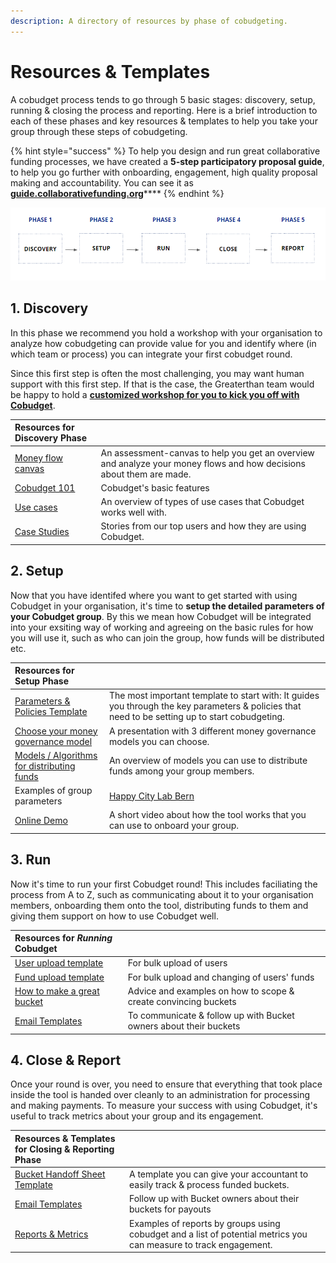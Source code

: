 ```yaml
---
description: A directory of resources by phase of cobudgeting.
---
```


# Resources & Templates

A cobudget process tends to go through 5 basic stages: discovery, setup, running & closing the process and reporting. Here is a brief introduction to each of these phases and key resources & templates to help you take your group through these steps of cobudgeting.

{% hint style="success" %}
To help you design and run great collaborative funding processes, we have created a **5-step participatory proposal guide**, to help you go further with onboarding, engagement, high quality proposal making and accountability. You can see it as [**guide.collaborativefunding.org**](https://guide.collaborativefunding.org/)\*\*\*\*
{% endhint %}

![](../.gitbook/assets/phasescobudget.png)

## 1. Discovery

In this phase we recommend you hold a workshop with your organisation to analyze how cobudgeting can provide value for you and identify where \(in which team or process\) you can integrate your first cobudget round.

Since this first step is often the most challenging, you may want human support with this first step. If that is the case, the Greaterthan team would be happy to hold a [**customized workshop for you to kick you off with Cobudget**](https://greaterthan.finance/cobudget).

| [ ](../more-collaborative-funding-tools/the-money-flow-canvas.md)**Resources for Discovery Phase** |  |
| :--- | :--- |
| [Money flow canvas](https://greaterthan.gitbooks.io/greaterthan-s-guide-to-collaborative-finance/content/the-money-flow-canvas.html) | An assessment-canvas to help you get an overview and analyze your money flows and how decisions about them are made. |
| [Cobudget 101](../cobudget-basics.md) | Cobudget's basic features |
| [Use cases](cobudget-use-cases.md) | An overview of types of use cases that Cobudget works well with. |
| [Case Studies](../case-studies/) | Stories from our top users and how they are using Cobudget. |

## 2. Setup

Now that you have identifed where you want to get started with using Cobudget in your organisation, it's time to **setup the detailed parameters of your Cobudget group**. By this we mean how Cobudget will be integrated into your exsiting way of working and agreeing on the basic rules for how you will use it, such as who can join the group, how funds will be distributed etc.

| **Resources for Setup Phase** |  |
| :--- | :--- |
| [Parameters & Policies Template](https://docs.google.com/document/d/1yK8A3HoT8Yd7ElYKfuccRibgCXb_yEj5Pu8WFMPAUts/edit#) | The most important template to start with: It guides you through the key parameters & policies that need to be setting up to start cobudgeting. |
| [Choose your money governance model](https://www.slideshare.net/Greaterthanfinance/money-governance-models-for-cobudget) | A presentation with 3 different money governance models you can choose. |
| [Models / Algorithms for distributing funds](https://docs.google.com/document/d/1dzQynmlx2HojdSDr7rbHjrNvFo78NQccyxvxNK4nwRE/edit?usp=sharing) | An overview of models you can use to distribute funds among your group members. |
| Examples of group parameters | [Happy City Lab Bern](https://amanitas.gitbooks.io/amanitas-handbook/content/cobudget-collaborative-funding/prototype-1-with-house-residents.html) |
| [Online Demo](https://youtu.be/8d1zrxNgFS8) | A short video about how the tool works that you can use to onboard your group. |

## 3. Run

Now it's time to run your first Cobudget round! This includes faciliating the process from A to Z, such as communicating about it to your organisation members, onboarding them onto the tool, distributing funds to them and giving them support on how to use Cobudget well.

| **Resources for** _**Running**_ **Cobudget** |  |
| :--- | :--- |
| [User upload template](https://docs.google.com/spreadsheets/d/1gyetC5knE7wFbNuPGQBmKuSi055il9mAOoaglGV6-0w/edit#gid=0) | For bulk upload of users |
| [Fund upload template](https://docs.google.com/spreadsheets/d/1gyetC5knE7wFbNuPGQBmKuSi055il9mAOoaglGV6-0w/edit#gid=1129322247) | For bulk upload and changing of users' funds |
| [How to make a great bucket](./) | Advice and examples on how to scope & create convincing buckets |
| [Email Templates](https://docs.google.com/document/d/1auFX_B0uemW22LNd_8uvHubRQ6T_Li_JSaukS6uMHwg/edit) | To communicate & follow up with Bucket owners about their buckets  |

## 4. Close & Report

Once your round is over, you need to ensure that everything that took place inside the tool is handed over cleanly to an administration for processing and making payments. To measure your success with using Cobudget, it's useful to track metrics about your group and its engagement.

| **Resources & Templates for Closing & Reporting Phase** |  |
| :--- | :--- |
| [Bucket Handoff Sheet Template](https://docs.google.com/spreadsheets/d/1gbqW2yJxNG7G7_B-oKbwQG0OoEiJY6pPTUppilORsyU/edit) | A template you can give your accountant to easily track & process funded buckets. |
| [Email Templates](https://docs.google.com/document/d/1auFX_B0uemW22LNd_8uvHubRQ6T_Li_JSaukS6uMHwg/edit) | Follow up with Bucket owners about their buckets for payouts |
| [Reports & Metrics](https://docs.google.com/document/d/12YsZKYzUHEk9pXXECrwg6xs4ZdkYJTzszJwMowe3M0Y/edit) | Examples of reports by groups using cobudget and a list of potential metrics you can measure to track engagement. |

